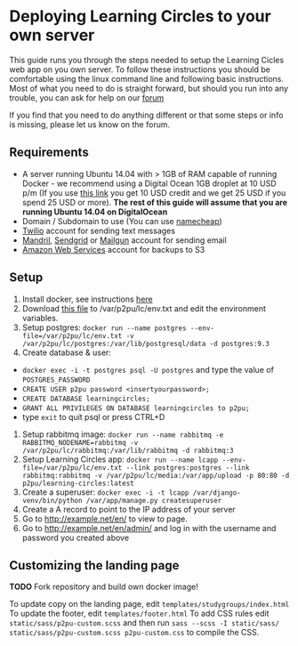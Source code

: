 # Deploying Learning Circles to your own server

This guide runs you through the steps needed to setup the Learning Cicles web app on you own server. To follow these instructions you should be comfortable using the linux command line and following basic instructions. Most of what you need to do is straight forward, but should you run into any trouble, you can ask for help on our [forum](https://community.p2pu.org/)

If you find that you need to do anything different or that some steps or info is missing, please let us know on the forum.

## Requirements

- A server running Ubuntu 14.04 with > 1GB of RAM capable of running Docker - we recommend using a Digital Ocean 1GB droplet at 10 USD p/m (If you use [this link](https://www.digitalocean.com/?refcode=d0d9b388d642) you get 10 USD credit and we get 25 USD if you spend 25 USD or more). **The rest of this guide will assume that you are running Ubuntu 14.04 on DigitalOcean**
- Domain / Subdomain to use (You can use [namecheap](https://www.namecheap.com/))
- [Twilio](https://www.twilio.com/) account for sending text messages
- [Mandril](http://mandrill.com/), [Sendgrid](http://sendgrid.com/) or [Mailgun](http://www.mailgun.com/) account for sending email
- [Amazon Web Services](http://aws.amazon.com/) account for backups to S3

## Setup

1. Install docker, see instructions [here](https://docs.docker.com/engine/installation/ubuntulinux/)
1. Download [this file](https://github.com/p2pu/knight-app/raw/master/docs/env.txt) to /var/p2pu/lc/env.txt and edit the environment variables.
1. Setup postgres: `docker run --name postgres --env-file=/var/p2pu/lc/env.txt -v /var/p2pu/lc/postgres:/var/lib/postgresql/data -d postgres:9.3`
1. Create database & user: 
 - `docker exec -i -t postgres psql -U postgres` and type the value of `POSTGRES_PASSWORD`
 - `CREATE USER p2pu password <insertyourpassword>;`
 - `CREATE DATABASE learningcircles;`
 - `GRANT ALL PRIVILEGES ON DATABASE learningcircles to p2pu;`
 - type `exit` to quit psql or press CTRL+D
1. Setup rabbitmq image: `docker run --name rabbitmq -e RABBITMQ_NODENAME=rabbitmq -v /var/p2pu/lc/rabbitmq:/var/lib/rabbitmq -d rabbitmq:3`
1. Setup Learning Circles app: `docker run --name lcapp --env-file=/var/p2pu/lc/env.txt --link postgres:postgres --link rabbitmq:rabbitmq -v /var/p2pu/lc/media:/var/app/upload -p 80:80 -d p2pu/learning-circles:latest`
1. Create a superuser: `docker exec -i -t lcapp /var/django-venv/bin/python /var/app/manage.py createsuperuser`
1. Create a A record to point to the IP address of your server
1. Go to http://example.net/en/ to view to page.
1. Go to http://example.net/en/admin/ and log in with the username and password you created above

## Customizing the landing page

**TODO** Fork repository and build own docker image!

To update copy on the landing page, edit `templates/studygroups/index.html`
To update the footer, edit `templates/footer.html`
To add CSS rules edit `static/sass/p2pu-custom.scss` and then run `sass --scss -I static/sass/ static/sass/p2pu-custom.scss p2pu-custom.css` to compile the CSS.

